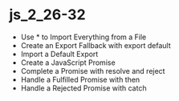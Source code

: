 # js_2_26-32
* Use * to Import Everything from a File
* Create an Export Fallback with export default
* Import a Default Export
* Create a JavaScript Promise
* Complete a Promise with resolve and reject
* Handle a Fulfilled Promise with then
* Handle a Rejected Promise with catch

